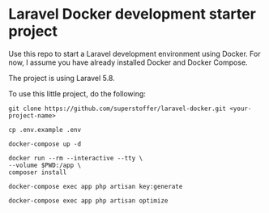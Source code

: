# Laravel Docker development starter project

Use this repo to start a Laravel development environment using Docker.
For now, I assume you have already installed Docker and Docker Compose.

The project is using Laravel 5.8.

To use this little project, do the following:

```
git clone https://github.com/superstoffer/laravel-docker.git <your-project-name>

cp .env.example .env

docker-compose up -d

docker run --rm --interactive --tty \
--volume $PWD:/app \
composer install

docker-compose exec app php artisan key:generate

docker-compose exec app php artisan optimize
